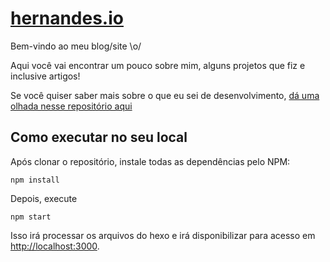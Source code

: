 # [hernandes.io](hernandes.io)

Bem-vindo ao meu blog/site \o/

Aqui você vai encontrar um pouco sobre mim, alguns projetos que fiz e inclusive artigos!

Se você quiser saber mais sobre o que eu sei de desenvolvimento, [dá uma olhada nesse repositório aqui](https://github.com/onhernandes/resume)

## Como executar no seu local

Após clonar o repositório, instale todas as dependências pelo NPM:

```
npm install
```

Depois, execute

```
npm start
```

Isso irá processar os arquivos do hexo e irá disponibilizar para acesso em [http://localhost:3000](http://localhost:3000).
